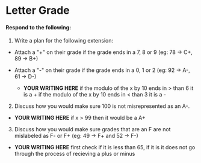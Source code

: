 # Letter Grade
#### Respond to the following:

1. Write a plan for the following extension:
  * Attach a "+" on their grade if the grade ends in a 7, 8 or 9 (eg: 78 -> C+, 89 -> B+)
  
  * Attach a "-" on their grade if the grade ends in a 0, 1 or 2 (eg: 92 -> A-, 61 -> D-)
  
  

    * **YOUR WRITING HERE**
if the modulo of the x  by 10 ends in > than 6 it is a +
if the modulo of the x by 10 ends in < than 3 it is a -

2. Discuss how you would make sure 100 is not misrepresented as an A-.
  * **YOUR WRITING HERE**
if x > 99 then it would be a A+

3. Discuss how you would make sure grades that are an F are not mislabeled as F- or F+ (eg: 49 -> F+ and 52 -> F-)
  * **YOUR WRITING HERE**
  first check if it is less than 65, if it is it does not go through the process of recieving a plus or minus
  

